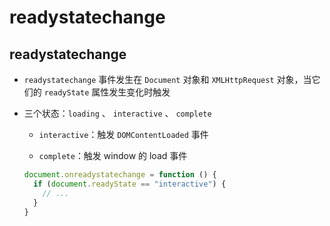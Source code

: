 # readystatechange

## readystatechange

  - `readystatechange` 事件发生在 `Document` 对象和 `XMLHttpRequest` 对象，当它们的 `readyState` 属性发生变化时触发

  - 三个状态：`loading` 、 `interactive` 、 `complete`

      - `interactive`：触发 `DOMContentLoaded` 事件

      - `complete`：触发 window 的 load 事件

    ```js
    document.onreadystatechange = function () {
      if (document.readyState == "interactive") {
        // ...
      }
    }
    ```
